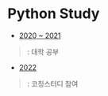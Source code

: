 # Python Study

- [2020 ~ 2021](https://github.com/HYEONJI-K/Python/tree/master/2020~2021)
> : 대학 공부
- [2022](https://github.com/HYEONJI-K/Python/tree/master/Data_Science_study)
> : 코칭스터디 참여